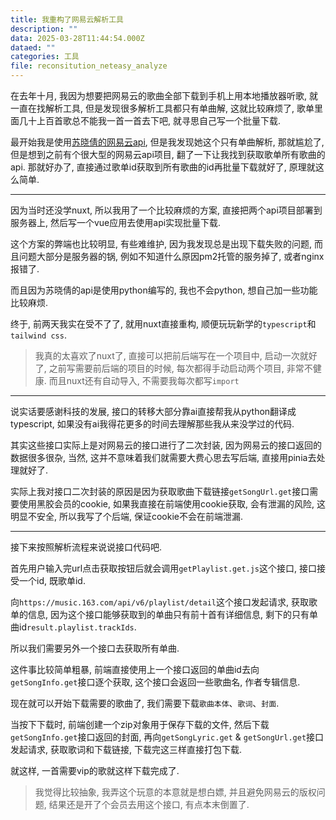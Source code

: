 ```yaml
---
title: 我重构了网易云解析工具
description: ""
data: 2025-03-28T11:44:54.000Z
dataed: ""
categories: 工具
file: reconsitution_neteasy_analyze
---
```


在去年十月, 我因为想要把网易云的歌曲全部下载到手机上用本地播放器听歌, 就一直在找解析工具, 但是发现很多解析工具都只有单曲解, 这就比较麻烦了, 歌单里面几十上百首歌总不能我一首一首去下吧, 就寻思自己写一个批量下载.

最开始我是使用[苏晓倩的网易云api](https://github.com/Suxiaoqinx/Netease_url), 但是我发现她这个只有单曲解析, 那就尴尬了, 但是想到之前有个很大型的网易云api项目, 翻了一下让我找到获取歌单所有歌曲的api. 那就好办了, 直接通过歌单id获取到所有歌曲的id再批量下载就好了, 原理就这么简单.

---

因为当时还没学nuxt, 所以我用了一个比较麻烦的方案, 直接把两个api项目部署到服务器上, 然后写一个vue应用去使用api实现批量下载.

这个方案的弊端也比较明显, 有些难维护, 因为我发现总是出现下载失败的问题, 而且问题大部分是服务器的锅, 例如不知道什么原因pm2托管的服务掉了, 或者nginx报错了.

而且因为苏晓倩的api是使用python编写的, 我也不会python, 想自己加一些功能比较麻烦.

终于, 前两天我实在受不了了, 就用nuxt直接重构, 顺便玩玩新学的`typescript`和`tailwind css`.

> 我真的太喜欢了nuxt了, 直接可以把前后端写在一个项目中, 启动一次就好了, 之前写需要前后端的项目的时候, 每次都得手动启动两个项目, 非常不健康. 而且nuxt还有自动导入, 不需要我每次都写`import`

---

说实话要感谢科技的发展, 接口的转移大部分靠ai直接帮我从python翻译成typescript, 如果没有ai我得花更多的时间去理解那些我从来没学过的代码.

其实这些接口实际上是对网易云的接口进行了二次封装, 因为网易云的接口返回的数据很多很杂, 当然, 这并不意味着我们就需要大费心思去写后端, 直接用pinia去处理就好了.

实际上我对接口二次封装的原因是因为获取歌曲下载链接`getSongUrl.get`接口需要使用黑胶会员的cookie, 如果我直接在前端使用cookie获取, 会有泄漏的风险, 这明显不安全, 所以我写了个后端, 保证cookie不会在前端泄漏.

---

接下来按照解析流程来说说接口代码吧.

首先用户输入完url点击获取按钮后就会调用`getPlaylist.get.js`这个接口, 接口接受一个id, 既歌单id.

向`https://music.163.com/api/v6/playlist/detail`这个接口发起请求, 获取歌单的信息, 因为这个接口能够获取到的单曲只有前十首有详细信息, 剩下的只有单曲id`result.playlist.trackIds`.

所以我们需要另外一个接口去获取所有单曲.

这件事比较简单粗暴, 前端直接使用上一个接口返回的单曲id去向`getSongInfo.get`接口逐个获取, 这个接口会返回一些歌曲名, 作者专辑信息.

现在就可以开始下载需要的歌曲了, 我们需要下载`歌曲本体`、`歌词`、`封面`.

当按下下载时, 前端创建一个zip对象用于保存下载的文件, 然后下载`getSongInfo.get`接口返回的封面, 再向`getSongLyric.get` & `getSongUrl.get`接口发起请求, 获取歌词和下载链接, 下载完这三样直接打包下载.

就这样, 一首需要vip的歌就这样下载完成了.

> 我觉得比较抽象, 我弄这个玩意的本意就是想白嫖, 并且避免网易云的版权问题, 结果还是开了个会员去用这个接口, 有点本末倒置了.
